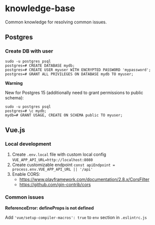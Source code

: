# knowledge-base

Common knowledge for resolving common issues.

## Postgres

### Create DB with user

```
sudo -u postgres psql
postgres=# CREATE DATABASE mydb;
postgres=# CREATE USER myuser WITH ENCRYPTED PASSWORD 'mypassword';
postgres=# GRANT ALL PRIVILEGES ON DATABASE mydb TO myuser;
```

**Warning**

New for Postgres 15 (additionally need to grant permissions to public schema):
```
sudo -u postgres psql
postgres=# \c mydb;
mydb=# GRANT USAGE, CREATE ON SCHEMA public TO myuser;
```

## Vue.js

### Local development

1. Create `.env.local` file with custom local config `VUE_APP_API_URL=http://localhost:8080`
2. Create customizable endpoint `const apiEndpoint = process.env.VUE_APP_API_URL || '/api'`
3. Enable CORS:
    - https://www.playframework.com/documentation/2.8.x/CorsFilter
    - https://github.com/gin-contrib/cors

### Common issues

**ReferenceError: defineProps is not defined**

Add `'vue/setup-compiler-macros': true` to `env` section in `.eslintrc.js`
